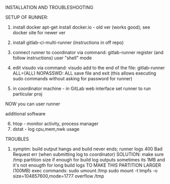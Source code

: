 INSTALLATION AND TROUBLESHOOTING

SETUP OF RUNNER:

1) install docker
  apt-get install docker.io - old ver (works good); see docker site for newer ver

2) install gitlab-ci-multi-runner (instructions in off repo)

3) connect runner to coordinator via command: gitlab-runner register (and follow instructions)
  user "shell" mode

4) edit visudo via command: visudo
  add to the end of the file: gitlab-runner ALL=(ALL) NOPASSWD: ALL
  save file and exit
  (this allows executing sudo commands without asking for password for runner)

5) in coordinator machine - in GitLab web interface set runner to run particular proj

NOW you can user runner

additional software

6) htop - monitor activity, process manager
7) dstat - log cpu,mem,nwk usage


TROUBLES

1) symptm: build output hangs and build never ends; runner logs 400 Bad Request err (when submitting log to coordinator)
   SOLUTION: 
     make sure /tmp partition size if enough for build log outputs
     sometimes its 1MB and it's not enougth for long build logs
     TO MAKE THIS PARTITION LARGER (100MB) exec commands:
       sudo umount /tmp
       sudo mount -t tmpfs -o size=104857600,mode=1777 overflow /tmp



